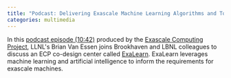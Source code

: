 ```yaml
---
title: "Podcast: Delivering Exascale Machine Learning Algorithms and Tools for Scientific Research"
categories: multimedia
---
```


In this [podcast episode (10:42)](https://www.exascaleproject.org/delivering-exascale-machine-learning-algorithms-and-tools-for-scientific-research/) produced by the [Exascale Computing Project](https://exascaleproject.org/), LLNL's Brian Van Essen joins Brookhaven and LBNL colleagues to discuss an ECP co-design center called [ExaLearn](https://www.exascaleproject.org/wp-content/uploads/2019/10/ExascaleMachineLearningTechnologies.pdf). ExaLearn leverages machine learning and artificial intelligence to inform the requirements for exascale machines.
